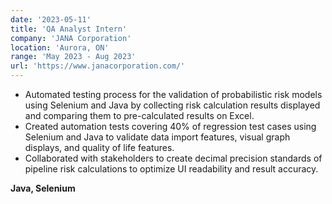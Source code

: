 ```yaml
---
date: '2023-05-11'
title: 'QA Analyst Intern'
company: 'JANA Corporation'
location: 'Aurora, ON'
range: 'May 2023 - Aug 2023'
url: 'https://www.janacorporation.com/'
---
```



- Automated testing process for the validation of probabilistic risk models using Selenium and Java by collecting risk calculation results displayed and comparing them to pre-calculated results on Excel.
- Created automation tests covering 40% of regression test cases using Selenium and Java to validate data import features, visual graph displays, and quality of life features.
- Collaborated with stakeholders to create decimal precision standards of pipeline risk calculations to optimize UI readability and result accuracy.

**Java, Selenium**
